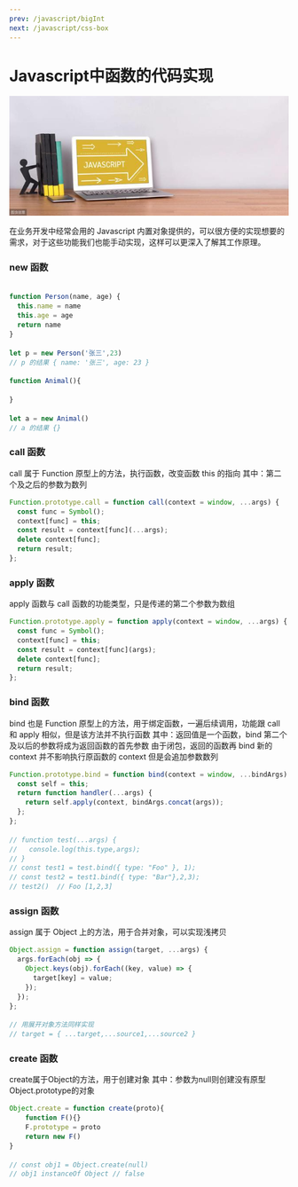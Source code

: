 ```yaml
---
prev: /javascript/bigInt
next: /javascript/css-box
---
```


# Javascript中函数的代码实现

![javascript](../images/javascript/javascript-func.png)

在业务开发中经常会用的 Javascript 内置对象提供的，可以很方便的实现想要的需求，对于这些功能我们也能手动实现，这样可以更深入了解其工作原理。

### new 函数

```js

function Person(name, age) {
  this.name = name
  this.age = age
  return name
}

let p = new Person('张三',23)
// p 的结果 { name: '张三', age: 23 }

function Animal(){

}

let a = new Animal()
// a 的结果 {}
```


### call 函数

call 属于 Function 原型上的方法，执行函数，改变函数 this 的指向
其中：第二个及之后的参数为数列

```js
Function.prototype.call = function call(context = window, ...args) {
  const func = Symbol();
  context[func] = this;
  const result = context[func](...args);
  delete context[func];
  return result;
};
```

### apply 函数

apply 函数与 call 函数的功能类型，只是传递的第二个参数为数组

```js
Function.prototype.apply = function apply(context = window, ...args) {
  const func = Symbol();
  context[func] = this;
  const result = context[func](args);
  delete context[func];
  return result;
};
```

### bind 函数

bind 也是 Function 原型上的方法，用于绑定函数，一遍后续调用，功能跟 call 和 apply 相似，但是该方法并不执行函数
其中：返回值是一个函数，bind 第二个及以后的参数将成为返回函数的首先参数
由于闭包，返回的函数再 bind 新的 context 并不影响执行原函数的 context
但是会追加参数数列

```js
Function.prototype.bind = function bind(context = window, ...bindArgs) {
  const self = this;
  return function handler(...args) {
    return self.apply(context, bindArgs.concat(args));
  };
};

// function test(...args) {
//   console.log(this.type,args);
// }
// const test1 = test.bind({ type: "Foo" }, 1);
// const test2 = test1.bind({ type: "Bar"},2,3);
// test2()  // Foo [1,2,3]
```

### assign 函数

assign 属于 Object 上的方法，用于合并对象，可以实现浅拷贝

```js
Object.assign = function assign(target, ...args) {
  args.forEach(obj => {
    Object.keys(obj).forEach((key, value) => {
      target[key] = value;
    });
  });
};

// 用展开对象方法同样实现
// target = { ...target,...source1,...source2 }

```

### create 函数
create属于Object的方法，用于创建对象
其中：参数为null则创建没有原型Object.prototype的对象
```js
Object.create = function create(proto){
    function F(){}
    F.prototype = proto
    return new F()
}

// const obj1 = Object.create(null)
// obj1 instanceOf Object // false
```

```